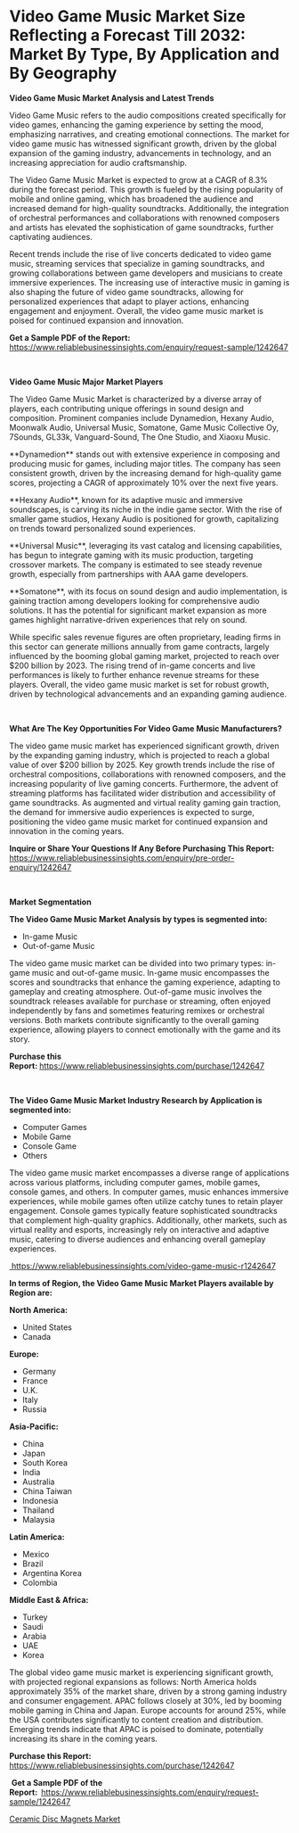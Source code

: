 <p><h1>Video Game Music Market Size Reflecting a Forecast Till 2032: Market By Type, By Application and By Geography</h1></p><p><strong>Video Game Music Market Analysis and Latest Trends</strong></p>
<p><p>Video Game Music refers to the audio compositions created specifically for video games, enhancing the gaming experience by setting the mood, emphasizing narratives, and creating emotional connections. The market for video game music has witnessed significant growth, driven by the global expansion of the gaming industry, advancements in technology, and an increasing appreciation for audio craftsmanship.</p><p>The Video Game Music Market is expected to grow at a CAGR of 8.3% during the forecast period. This growth is fueled by the rising popularity of mobile and online gaming, which has broadened the audience and increased demand for high-quality soundtracks. Additionally, the integration of orchestral performances and collaborations with renowned composers and artists has elevated the sophistication of game soundtracks, further captivating audiences.</p><p>Recent trends include the rise of live concerts dedicated to video game music, streaming services that specialize in gaming soundtracks, and growing collaborations between game developers and musicians to create immersive experiences. The increasing use of interactive music in gaming is also shaping the future of video game soundtracks, allowing for personalized experiences that adapt to player actions, enhancing engagement and enjoyment. Overall, the video game music market is poised for continued expansion and innovation.</p></p>
<p><strong>Get a Sample PDF of the Report:&nbsp;</strong> <a href="https://www.reliablebusinessinsights.com/enquiry/request-sample/1242647?utm_campaign=3273&utm_medium=2&utm_source=Github&utm_content=ia&utm_term=05042025&utm_id=video-game-music">https://www.reliablebusinessinsights.com/enquiry/request-sample/1242647</a></p>
<p>&nbsp;</p>
<p><strong>Video Game Music Major Market Players</strong></p>
<p><p>The Video Game Music Market is characterized by a diverse array of players, each contributing unique offerings in sound design and composition. Prominent companies include Dynamedion, Hexany Audio, Moonwalk Audio, Universal Music, Somatone, Game Music Collective Oy, 7Sounds, GL33k, Vanguard-Sound, The One Studio, and Xiaoxu Music.</p><p>**Dynamedion** stands out with extensive experience in composing and producing music for games, including major titles. The company has seen consistent growth, driven by the increasing demand for high-quality game scores, projecting a CAGR of approximately 10% over the next five years.</p><p>**Hexany Audio**, known for its adaptive music and immersive soundscapes, is carving its niche in the indie game sector. With the rise of smaller game studios, Hexany Audio is positioned for growth, capitalizing on trends toward personalized sound experiences. </p><p>**Universal Music**, leveraging its vast catalog and licensing capabilities, has begun to integrate gaming with its music production, targeting crossover markets. The company is estimated to see steady revenue growth, especially from partnerships with AAA game developers.</p><p>**Somatone**, with its focus on sound design and audio implementation, is gaining traction among developers looking for comprehensive audio solutions. It has the potential for significant market expansion as more games highlight narrative-driven experiences that rely on sound.</p><p>While specific sales revenue figures are often proprietary, leading firms in this sector can generate millions annually from game contracts, largely influenced by the booming global gaming market, projected to reach over $200 billion by 2023. The rising trend of in-game concerts and live performances is likely to further enhance revenue streams for these players. Overall, the video game music market is set for robust growth, driven by technological advancements and an expanding gaming audience.</p></p>
<p>&nbsp;</p>
<p><strong>What Are The Key Opportunities For Video Game Music Manufacturers?</strong></p>
<p><p>The video game music market has experienced significant growth, driven by the expanding gaming industry, which is projected to reach a global value of over $200 billion by 2025. Key growth trends include the rise of orchestral compositions, collaborations with renowned composers, and the increasing popularity of live gaming concerts. Furthermore, the advent of streaming platforms has facilitated wider distribution and accessibility of game soundtracks. As augmented and virtual reality gaming gain traction, the demand for immersive audio experiences is expected to surge, positioning the video game music market for continued expansion and innovation in the coming years.</p></p>
<p><strong>Inquire or Share Your Questions If Any Before Purchasing This Report:</strong> <a href="https://www.reliablebusinessinsights.com/enquiry/pre-order-enquiry/1242647?utm_campaign=3273&utm_medium=2&utm_source=Github&utm_content=ia&utm_term=05042025&utm_id=video-game-music">https://www.reliablebusinessinsights.com/enquiry/pre-order-enquiry/1242647</a></p>
<p>&nbsp;</p>
<p><strong>Market Segmentation</strong></p>
<p><strong>The Video Game Music Market Analysis by types is segmented into:</strong></p>
<p><ul><li>In-game Music</li><li>Out-of-game Music</li></ul></p>
<p><p>The video game music market can be divided into two primary types: in-game music and out-of-game music. In-game music encompasses the scores and soundtracks that enhance the gaming experience, adapting to gameplay and creating atmosphere. Out-of-game music involves the soundtrack releases available for purchase or streaming, often enjoyed independently by fans and sometimes featuring remixes or orchestral versions. Both markets contribute significantly to the overall gaming experience, allowing players to connect emotionally with the game and its story.</p></p>
<p><strong>Purchase this Report:&nbsp;</strong><a href="https://www.reliablebusinessinsights.com/purchase/1242647?utm_campaign=3273&utm_medium=2&utm_source=Github&utm_content=ia&utm_term=05042025&utm_id=video-game-music">https://www.reliablebusinessinsights.com/purchase/1242647</a></p>
<p>&nbsp;</p>
<p><strong>The Video Game Music Market Industry Research by Application is segmented into:</strong></p>
<p><ul><li>Computer Games</li><li>Mobile Game</li><li>Console Game</li><li>Others</li></ul></p>
<p><p>The video game music market encompasses a diverse range of applications across various platforms, including computer games, mobile games, console games, and others. In computer games, music enhances immersive experiences, while mobile games often utilize catchy tunes to retain player engagement. Console games typically feature sophisticated soundtracks that complement high-quality graphics. Additionally, other markets, such as virtual reality and esports, increasingly rely on interactive and adaptive music, catering to diverse audiences and enhancing overall gameplay experiences.</p></p>
<p><a href="https://www.reliablebusinessinsights.com/video-game-music-r1242647?utm_campaign=3273&utm_medium=2&utm_source=Github&utm_content=ia&utm_term=05042025&utm_id=video-game-music">&nbsp;https://www.reliablebusinessinsights.com/video-game-music-r1242647</a></p>
<p><strong>In terms of Region, the Video Game Music Market Players available by Region are:</strong></p>
<p>
    <p> <strong> North America: </strong>
        <ul>
            <li>United States</li>
            <li>Canada</li>
        </ul>
        </p> 
    <p> <strong> Europe: </strong>
        <ul>
            <li>Germany</li>
            <li>France</li>
            <li>U.K.</li>
            <li>Italy</li>
            <li>Russia</li>
        </ul>
        </p> 
    <p> <strong> Asia-Pacific: </strong>
        <ul>
            <li>China</li>
            <li>Japan</li>
            <li>South Korea</li>
            <li>India</li>
            <li>Australia</li>
            <li>China Taiwan</li>
            <li>Indonesia</li>
            <li>Thailand</li>
            <li>Malaysia</li>
        </ul>
        </p> 
    <p> <strong> Latin America: </strong>
        <ul>
            <li>Mexico</li>
            <li>Brazil</li>
            <li>Argentina Korea</li>
            <li>Colombia</li>
        </ul>
        </p> 
    <p> <strong> Middle East & Africa: </strong>
        <ul>
            <li>Turkey</li>
            <li>Saudi</li>
            <li>Arabia</li>
            <li>UAE</li>
            <li>Korea</li>
        </ul>
    </p>
    </p>
<p><p>The global video game music market is experiencing significant growth, with projected regional expansions as follows: North America holds approximately 35% of the market share, driven by a strong gaming industry and consumer engagement. APAC follows closely at 30%, led by booming mobile gaming in China and Japan. Europe accounts for around 25%, while the USA contributes significantly to content creation and distribution. Emerging trends indicate that APAC is poised to dominate, potentially increasing its share in the coming years.</p></p>
<p><strong>Purchase this Report: </strong><a href="https://www.reliablebusinessinsights.com/purchase/1242647?utm_campaign=3273&utm_medium=2&utm_source=Github&utm_content=ia&utm_term=05042025&utm_id=video-game-music">https://www.reliablebusinessinsights.com/purchase/1242647</a></p>
<p>&nbsp;<strong>Get a Sample PDF of the Report:&nbsp;&nbsp;</strong><a href="https://www.reliablebusinessinsights.com/enquiry/request-sample/1242647?utm_campaign=3273&utm_medium=2&utm_source=Github&utm_content=ia&utm_term=05042025&utm_id=video-game-music">https://www.reliablebusinessinsights.com/enquiry/request-sample/1242647</a></p>
<p><strong></strong></p>
<p><p><a href="https://github.com/alejnaouare/Market-Research-Report-List-1/blob/main/ceramic-disc-magnets-market.md?utm_campaign=3273&utm_medium=2&utm_source=Github&utm_content=ia&utm_term=05042025&utm_id=video-game-music">Ceramic Disc Magnets Market</a></p></p>